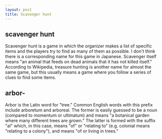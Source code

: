 ```yaml
--- 
layout: post
title: Scavenger hunt
---
```


## scavenger hunt
Scavenger hunt is a game in which the organizer makes a list of specific items and the players try to find as many of them as possible. I don't think there is a corresponding name for this game in Japanese. Scavenger itself means "an animal that feeds on dead animals that it has not killed itself." According to Wikipedia, treasure hunting is another name for almost the same game, but this usually means a game where you follow a series of clues to find some items.

## arbor-
Arbor is the Latin word for "tree." Common English words with this prefix include arboretum and arboreal. The former is easily guessed to be a noun (compared to momentum or ultimatum) and means "a botanical garden where many different trees are grown." The latter is formed with the suffix "al" which, in this case, means "of" or "relating to" (e.g. colonial means "relating to a colony"), and means "of or living in trees."
